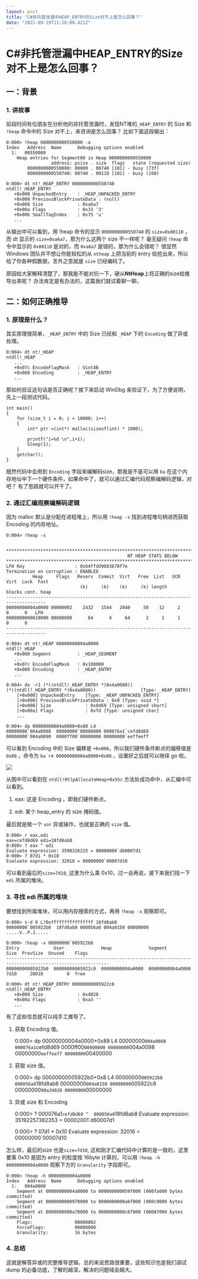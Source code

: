 ```yaml
---
layout: post
title: "C#非托管泄漏中HEAP_ENTRY的Size对不上是怎么回事？"
date: "2022-09-19T11:18:00.421Z"
---
```

C#非托管泄漏中HEAP\_ENTRY的Size对不上是怎么回事？
=================================

一：背景
----

### 1\. 讲故事

前段时间有位朋友在分析他的非托管泄漏时，发现NT堆的`_HEAP_ENTRY` 的 Size 和 `!heap` 命令中的 Size 对不上，来咨询是怎么回事？ 比如下面这段输出：

    
    0:000> !heap 0000000000550000 -a
    Index   Address  Name      Debugging options enabled
      1:   00550000 
        Heap entries for Segment00 in Heap 0000000000550000
                     address: psize . size  flags   state (requested size)
            0000000000550000: 00000 . 00740 [101] - busy (73f)
            0000000000550740: 00740 . 00110 [101] - busy (108)
    
    0:000> dt nt!_HEAP_ENTRY 0000000000550740
    ntdll!_HEAP_ENTRY
       +0x000 UnpackedEntry    : _HEAP_UNPACKED_ENTRY
       +0x000 PreviousBlockPrivateData : (null) 
       +0x008 Size             : 0xa6a7
       +0x00a Flags            : 0x33 '3'
       +0x00b SmallTagIndex    : 0x75 'u'
       ...
    
    

从输出中可以看到，用 !heap 命令的显示 `0000000000550740` 的 `size=0x00110` ，而 dt 显示的 `size=0xa6a7`，那为什么这两个 size 不一样呢？ 毫无疑问 `!heap` 命令中显示的 `0x00110` 是对的，而 `0xa6a7` 是错的，那为什么会错呢？ 很显然 Windows 团队并不想让你能轻松的从 `ntheap` 上把当前的 entry 给挖出来，所以给了你各种假数据，言外之意就是 `size` 已经编码了。

原因给大家解释清楚了，那我能不能对抗一下，硬从**NtHeap**上将正确的size给推导出来呢？ 办法肯定是有办法的，这篇我们就试着聊一聊。

二：如何正确推导
--------

### 1\. 原理是什么？

其实原理很简单，`_HEAP_ENTRY` 中的 Size 已经和 `_HEAP` 下的 `Encoding` 做了异或处理。

    
    0:004> dt nt!_HEAP 
    ntdll!_HEAP
       ...
       +0x07c EncodeFlagMask   : Uint4B
       +0x080 Encoding         : _HEAP_ENTRY
       ...
    
    

那如何验证这句话是否正确呢？接下来启动 WinDbg 来验证下，为了方便说明，先上一段测试代码。

    
    int main()
    {
    	for (size_t i = 0; i < 10000; i++)
    	{
    		int* ptr =(int*) malloc(sizeof(int) * 1000);
    
    		printf("i=%d \n",i+1);
    		Sleep(1);
    	}
    	getchar();
    }
    
    

既然代码中会用到 `Encoding` 字段来编解码size，那我是不是可以用 `ba` 在这个内存地址中下一个硬件条件，如果命中了，就可以通过汇编代码观察编解码逻辑，对吧？ 有了思路就可以开干了。

### 2\. 通过汇编观察编解码逻辑

因为 malloc 默认是分配在进程堆上，所以用 `!heap -s` 找到进程堆句柄进而获取 Encoding 的内存地址。

    
    0:004> !heap -s
    
    
    ************************************************************************************************************************
                                                  NT HEAP STATS BELOW
    ************************************************************************************************************************
    LFH Key                   : 0x64ffdd9683678f7e
    Termination on corruption : ENABLED
              Heap     Flags   Reserv  Commit  Virt   Free  List   UCR  Virt  Lock  Fast 
                                (k)     (k)    (k)     (k) length      blocks cont. heap 
    -------------------------------------------------------------------------------------
    00000000004a0000 00000002    2432   1544   2040     50    12     2    0      0   LFH
    0000000000010000 00008000      64      4     64      2     1     1    0      0      
    -------------------------------------------------------------------------------------
    
    0:004> dt nt!_HEAP 00000000004a0000
    ntdll!_HEAP
       +0x000 Segment          : _HEAP_SEGMENT
       ...
       +0x07c EncodeFlagMask   : 0x100000
       +0x080 Encoding         : _HEAP_ENTRY
       ...
    
    0:004> dx -r1 (*((ntdll!_HEAP_ENTRY *)0x4a0080))
    (*((ntdll!_HEAP_ENTRY *)0x4a0080))                 [Type: _HEAP_ENTRY]
        [+0x000] UnpackedEntry    [Type: _HEAP_UNPACKED_ENTRY]
        [+0x000] PreviousBlockPrivateData : 0x0 [Type: void *]
        [+0x008] Size             : 0x8d69 [Type: unsigned short]
        [+0x00a] Flags            : 0xfd [Type: unsigned char]
        ...
    
    0:004> dp 00000000004a0000+0x80 L4
    00000000`004a0080  00000000`00000000 000076a1`cefd8d69
    00000000`004a0090  0000ff00`00000000 00000000`eeffeeff
    
    

可以看到 Encoding 中的 Size 偏移是 `+0x008`，所以我们硬件条件断点的偏移值是 `0x88` ，命令为 `ba r4 00000000004a0000+0x88` ，设置好之后就可以继续 go 啦。

![](https://img2022.cnblogs.com/blog/214741/202209/214741-20220919143725302-1947327003.png)

从图中可以看到在 `ntdll!RtlpAllocateHeap+0x55c` 方法处成功命中，从汇编中可以看到。

1.  eax: 这是 Encoding ，即我们硬件断点。
    
2.  edi: 某个 heap\_entry 的 size 掩码值。
    

最后就是做一个 `xor` 异或操作，也就是正确的 `size` 值。

    0:000> r eax,edi
    eax=cefd8d69 edi=18fd8ab8
    0:000> ? eax ^ edi
    Evaluate expression: 3590326225 = 00000000`d60007d1
    0:000> ? 07d1 * 0x10
    Evaluate expression: 32016 = 00000000`00007d10
    
    

可以看到最后的`size=7d10`, 这里为什么乘 0x10，过一会再说，接下来我们找一下 `edi` 所属的堆块。

### 3\. 寻找 edi 所属的堆块

要想找到所属堆块，可以用内存搜索的方式，再用 `!heap -x` 观察即可。

    
    0:000> s-d 0 L?0xffffffffffffffff 18fd8ab8
    00000000`005922b8  18fd8ab8 000056a0 004a0150 00000000  .....V..P.J.....
    
    0:000> !heap -x 00000000`005922b8 
    Entry             User              Heap              Segment               Size  PrevSize  Unused    Flags
    -------------------------------------------------------------------------------------------------------------
    00000000005922b0  00000000005922c0  00000000004a0000  00000000004a0000      7d10     20010         0  free 
    
    0:000> dt nt!_HEAP_ENTRY 00000000005922c0
    ntdll!_HEAP_ENTRY
       +0x008 Size             : 0x4020
       +0x00a Flags            : 0xa3 ''
       ...
    
    

有了这些信息就可以纯手工推导了。

1.  获取 Encoding 值。

    
    0:000> dp 00000000004a0000+0x88 L4
    00000000`004a0088  000076a1`cefd8d69 0000ff00`00000000
    00000000`004a0098  00000000`eeffeeff 00000000`00400000
    
    

2.  获取 size 值。

    
    0:000> dp 00000000005922b0+0x8 L4
    00000000`005922b8  000056a0`18fd8ab8 00000000`004a0150
    00000000`005922c8  00000000`00a34020 00000000`00000000
    
    

3.  异或 size 和 Encoding

    
    0:000> ? 000076a1`cefd8d69 ^  000056a0`18fd8ab8
    Evaluate expression: 35192257382353 = 00002001`d60007d1
    
    0:000> ? 07d1 * 0x10
    Evaluate expression: 32016 = 00000000`00007d10
    
    

怎么样，最后的size 也是`size=7d10`, 这和刚才汇编代码中计算的是一致的，这里要乘 0x10 是因为 entry 的粒度按 16byte 计算的，可以用 `!heap -h 00000000004a0000` 观察下方的 `Granularity` 字段即可。

    
    0:000> !heap -h 00000000004a0000
    Index   Address  Name      Debugging options enabled
      1:   004a0000 
        Segment at 00000000004a0000 to 000000000059f000 (000fa000 bytes committed)
        Segment at 0000000000970000 to 0000000000a6f000 (000c9000 bytes committed)
        Segment at 0000000000a70000 to 0000000000c6f000 (00087000 bytes committed)
        Flags:                00000002
        ForceFlags:           00000000
        Granularity:          16 bytes
    
    

### 4\. 总结

这就是解答异或的完整推导逻辑，总的来说思路很重要，这些知识也是我们调试 dump 的必备功底，了解的越深，解决的问题域会越大。